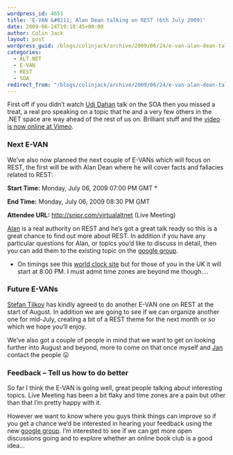 ```yaml
---
wordpress_id: 4651
title: 'E-VAN &#8211; Alan Dean talking on REST (6th July 2009)'
date: 2009-06-24T19:10:45+00:00
author: Colin Jack
layout: post
wordpress_guid: /blogs/colinjack/archive/2009/06/24/e-van-alan-dean-talking-on-rest-6th-july-2009.aspx
categories:
  - ALT.NET
  - E-VAN
  - REST
  - SOA
redirect_from: "/blogs/colinjack/archive/2009/06/24/e-van-alan-dean-talking-on-rest-6th-july-2009.aspx/"
---
```

First off if you didn&#8217;t watch [Udi Dahan](http://www.udidahan.com/?blog=true) talk on the SOA then you missed a treat, a real pro speaking on a topic that he and a very few others in the .NET space are way ahead of the rest of us on. Brilliant stuff and the [video is now online at Vimeo](http://vimeo.com/5022174).

### **Next E-VAN**

We&#8217;ve also now planned the next couple of E-VANs which will focus on REST, the first will be with Alan Dean where he will cover facts and fallacies related to REST:

**Start Time:** Monday, July 06, 2009 07:00 PM GMT *

**End Time:** Monday, July 06, 2009 08:30 PM GMT 

**Attendee URL:** <http://snipr.com/virtualaltnet> (Live Meeting) 

[Alan](http://alandean.blogspot.com/) is a real authority on REST and he&#8217;s got a great talk ready so this is a great chance to find out more about REST. In addition if you have any particular questions for Alan, or topics you&#8217;d like to discuss in detail, then you can add them to the existing topic on the [google group](http://groups.google.com/group/europevan/browse_thread/thread/8afe38a99d204e52#).

* On timings see this [world clock site](http://www.timeanddate.com/worldclock/) but for those of you in the UK it will start at 8:00 PM. I must admit time zones are beyond me though&#8230;.

### **Future E-VANs**

[Stefan Tilkov](http://www.innoq.com/blog/st/) has kindly agreed to do another E-VAN one on REST at the start of August. In addition we are going to see if we can organize another one for mid-July, creating a bit of a REST theme for the next month or so which we hope you&#8217;ll enjoy.

We&#8217;ve also got a couple of people in mind that we want to get on looking further into August and beyond, more to come on that once myself and [Jan](http://vanryswyckjan.blogspot.com/) contact the people 😛

### **Feedback &#8211; Tell us how to do better**

So far I think the E-VAN is going well, great people talking about interesting topics. Live Meeting has been a bit flaky and time zones are a pain but other than that I&#8217;m pretty happy with it. 

However we want to know where you guys think things can improve so if you get a chance we&#8217;d be interested in hearing your feedback using the new [google group](http://groups.google.com/group/europevan/topics?start=). I&#8217;m interested to see if we can get more open discussions going and to explore whether an online book club is a good idea&#8230;